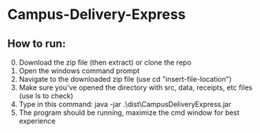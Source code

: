 # Campus-Delivery-Express

## How to run:
0. Download the zip file (then extract) or clone the repo
1. Open the windows command prompt
2. Navigate to the downloaded zip file (use cd "insert-file-location")
3. Make sure you've opened the directory with src, data, receipts, etc files (use ls to check)
4. Type in this command: java -jar .\dist\CampusDeliveryExpress.jar
5. The program should be running, maximize the cmd window for best experience
